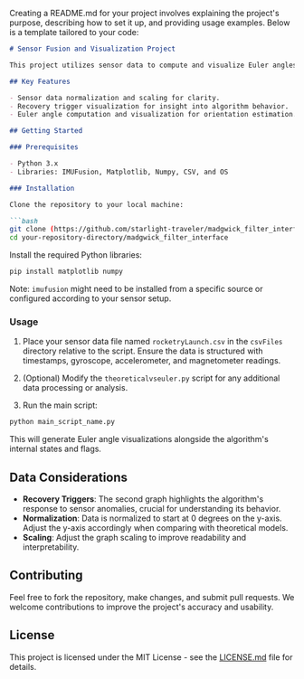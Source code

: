 Creating a README.md for your project involves explaining the project's purpose, describing how to set it up, and providing usage examples. Below is a template tailored to your code:

```markdown
# Sensor Fusion and Visualization Project

This project utilizes sensor data to compute and visualize Euler angles using the IMUFusion library. It processes data from gyroscopes, accelerometers, and magnetometers to estimate orientation, visualizing these estimations alongside internal algorithm states and recovery flags.

## Key Features

- Sensor data normalization and scaling for clarity.
- Recovery trigger visualization for insight into algorithm behavior.
- Euler angle computation and visualization for orientation estimation.

## Getting Started

### Prerequisites

- Python 3.x
- Libraries: IMUFusion, Matplotlib, Numpy, CSV, and OS

### Installation

Clone the repository to your local machine:

```bash
git clone (https://github.com/starlight-traveler/madgwick_filter_interface.git)
cd your-repository-directory/madgwick_filter_interface
```

Install the required Python libraries:

```bash
pip install matplotlib numpy
```

Note: `imufusion` might need to be installed from a specific source or configured according to your sensor setup.

### Usage

1. Place your sensor data file named `rocketryLaunch.csv` in the `csvFiles` directory relative to the script. Ensure the data is structured with timestamps, gyroscope, accelerometer, and magnetometer readings.

2. (Optional) Modify the `theoreticalvseuler.py` script for any additional data processing or analysis.

3. Run the main script:

```bash
python main_script_name.py
```

This will generate Euler angle visualizations alongside the algorithm's internal states and flags.

## Data Considerations

- **Recovery Triggers**: The second graph highlights the algorithm's response to sensor anomalies, crucial for understanding its behavior.
- **Normalization**: Data is normalized to start at 0 degrees on the y-axis. Adjust the y-axis accordingly when comparing with theoretical models.
- **Scaling**: Adjust the graph scaling to improve readability and interpretability.

## Contributing

Feel free to fork the repository, make changes, and submit pull requests. We welcome contributions to improve the project's accuracy and usability.

## License

This project is licensed under the MIT License - see the [LICENSE.md](LICENSE.md) file for details.
```
